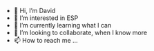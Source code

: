 - 👋 Hi, I’m David
- 👀 I’m interested in ESP
- 🌱 I’m currently learning what I can 
- 💞️ I’m looking to collaborate, when I know more 
- 📫 How to reach me ...

<!---
this is a ✨ special ✨ repository because its `README.md` (this file) appears on your GitHub profile.
You can click the Preview link to take a look at your changes.
--->
